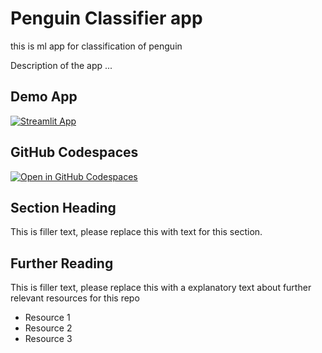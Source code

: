 # Penguin Classifier app
this is ml app for classification of penguin 

Description of the app ...

## Demo App

[![Streamlit App](https://static.streamlit.io/badges/streamlit_badge_black_white.svg)](https://st-machine-learning.streamlit.app/)

## GitHub Codespaces

[![Open in GitHub Codespaces](https://github.com/codespaces/badge.svg)](https://codespaces.new/streamlit/app-starter-kit?quickstart=1)

## Section Heading

This is filler text, please replace this with text for this section.

## Further Reading

This is filler text, please replace this with a explanatory text about further relevant resources for this repo
- Resource 1
- Resource 2
- Resource 3
